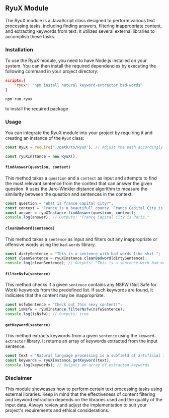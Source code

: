 ## RyuX Module

The RyuX module is a JavaScript class designed to perform various text processing tasks, including finding answers, filtering inappropriate content, and extracting keywords from text. It utilizes several external libraries to accomplish these tasks.

### Installation

To use the RyuX module, you need to have Node.js installed on your system. You can then install the required dependencies by executing the following command in your project directory:

```json
scripts:{
    "ryux": "npm install natural keyword-extractor bad-words"
}
```

```bash
npm run ryux
```
to install the required package 

### Usage

You can integrate the RyuX module into your project by requiring it and creating an instance of the `RyuX` class:

```javascript
const RyuX = require('./path/to/RyuX'); // Adjust the path accordingly

const ryuXInstance = new RyuX();
```

#### `findAnswer(question, context)`

This method takes a `question` and a `context` as input and attempts to find the most relevant sentence from the context that can answer the given question. It uses the Jaro-Winkler distance algorithm to measure the similarity between the question and sentences in the context.

```javascript
const question = "What is france capital city?";
const context = "France is a beautifull county. France Capital City is Paris";
const answer = ryuXInstance.findAnswer(question, context);
console.log(answer); // Outputs: "France Capital City is Paris."
```

#### `cleanBadword(sentence)`

This method takes a `sentence` as input and filters out any inappropriate or offensive words using the `bad-words` library.

```javascript
const dirtySentence = "This is a sentence with bad words like shit.";
const cleanSentence = ryuXInstance.cleanBadword(dirtySentence);
console.log(cleanSentence); // Outputs: "This is a sentence with bad words like ****."
```

#### `filterNsfw(sentence)`

This method checks if a given `sentence` contains any NSFW (Not Safe for Work) keywords from the predefined list. If such keywords are found, it indicates that the content may be inappropriate.

```javascript
const nsfwSentence = "Check out this sexy content!";
const isNsfw = ryuXInstance.filterNsfw(nsfwSentence);
console.log(isNsfw); // Outputs: true
```

#### `getKeyword(sentence)`

This method extracts keywords from a given `sentence` using the `keyword-extractor` library. It returns an array of keywords extracted from the input sentence.

```javascript
const text = "Natural language processing is a subfield of artificial intelligence.";
const keywords = ryuXInstance.getKeyword(text);
console.log(keywords); // Outputs an array of extracted keywords
```

### Disclaimer

This module showcases how to perform certain text processing tasks using external libraries. Keep in mind that the effectiveness of content filtering and keyword extraction depends on the libraries used and the quality of the input data. Always review and adjust the implementation to suit your project's requirements and ethical considerations.

